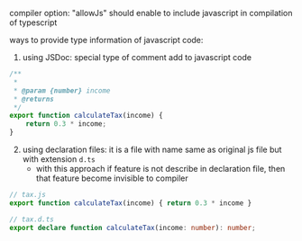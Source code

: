 compiler option: "allowJs" should enable to include javascript in compilation of typescript
    
     
ways to provide type information of javascript code:      
1. using JSDoc: special type of comment add to javascript code
```typescript
/**
 * 
 * @param {number} income 
 * @returns 
 */
export function calculateTax(income) {
    return 0.3 * income;
}
```
   
2. using declaration files:  it is a file with name same as original js file but with extension `d.ts`
	- with this approach if feature is not describe in declaration file, then that feature become invisible to compiler
```javascript
// tax.js
export function calculateTax(income) { return 0.3 * income }
```
```typescript
// tax.d.ts
export declare function calculateTax(income: number): number;
```
